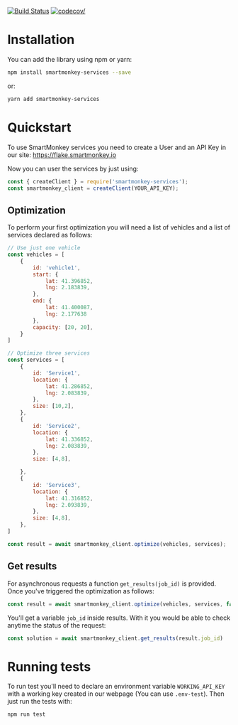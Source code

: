 [![Build Status](https://travis-ci.org/smartmonkeyio/smartmonkey-services-js.svg?branch=master)](https://travis-ci.org/smartmonkeyio/smartmonkey-services-js)
[![codecov/](https://codecov.io/gh/smartmonkeyio/smartmonkey-services-js/branch/master/graph/badge.svg)](https://codecov.io/gh/smartmonkeyio/smartmonkey-services-js)
# Installation
You can add the library using npm or yarn:
```bash
npm install smartmonkey-services --save
```
or:
```bash
yarn add smartmonkey-services
```

# Quickstart

To use SmartMonkey services you need to create a User and an API Key in our site: https://flake.smartmonkey.io

Now you can user the services by just using:

```js
const { createClient } = require('smartmonkey-services');
const smartmonkey_client = createClient(YOUR_API_KEY);
```

## Optimization
To perform your first optimization you will need a list of vehicles and a list of services declared as follows:
```js
// Use just one vehicle
const vehicles = [
    {
        id: 'vehicle1',
        start: {
            lat: 41.396852,
            lng: 2.183839,
        },
        end: {
            lat: 41.400087,
            lng: 2.177638
        },
        capacity: [20, 20],
    }
]

// Optimize three services
const services = [
    {
        id: 'Service1',
        location: {
            lat: 41.286852,
            lng: 2.083839,
        },
        size: [10,2],
    },
    {
        id: 'Service2',
        location: {
            lat: 41.336852,
            lng: 2.083839,
        },
        size: [4,8],

    },
    {
        id: 'Service3',
        location: {
            lat: 41.316852,
            lng: 2.093839,
        },
        size: [4,8],
    },
]

const result = await smartmonkey_client.optimize(vehicles, services);
```

## Get results
For asynchronous requests a function `get_results(job_id)` is provided. Once you've triggered the optimization as follows:
```js
const result = await smartmonkey_client.optimize(vehicles, services, false);
```

You'll get a variable `job_id` inside results. With it you would be able to check anytime the status of the request:
```js
const solution = await smartmonkey_client.get_results(result.job_id)
```

# Running tests
To run test you'll need to declare an environment variable `WORKING_API_KEY` with a working key created in our webpage (You can use `.env-test`). Then just run the tests with:
```bash
npm run test
```
